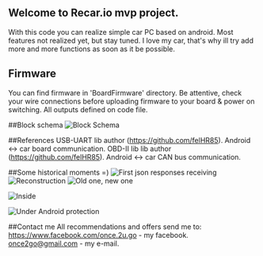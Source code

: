 ## Welcome to Recar.io mvp project. 
With this code you can realize simple car PC based on android. Most features not realized yet, but stay tuned.
I love my car, that's why ill try add more and more functions as soon as it be possible.  

## Firmware 
You can find firmware in 'BoardFirmware' directory. Be attentive, check your wire connections before uploading firmware to your board & power on switching. All outputs defined on code file.

##Block schema 
![Block Schema ](https://github.com/once2go/mvp.recar.io/blob/master/recar_reports/Recario%20Block%20scheme%20v1.0.jpg)

##References 
USB-UART lib author (https://github.com/felHR85). Android <-> car board communication.
OBD-II lib lib author (https://github.com/felHR85). Android <-> car CAN bus communication.

##Some historical moments =) 
![First json responses receiving](https://github.com/once2go/mvp.recar.io/blob/master/recar_reports/IMG_20160410_143945.jpg)
![Reconstruction](https://github.com/once2go/mvp.recar.io/blob/master/recar_reports/IMG_20160410_145141.jpg)
![Old one, new one](https://github.com/once2go/mvp.recar.io/blob/master/recar_reports/IMG_20160412_194900.jpg)

![Inside](https://github.com/once2go/mvp.recar.io/blob/master/recar_reports/IMG_20160410_211341.jpg)

![Under Android protection](https://github.com/once2go/mvp.recar.io/blob/master/recar_reports/IMG_20160412_164912.jpg)

##Contact me
All recommendations and offers send me to: 
https://www.facebook.com/once.2u.go  - my facebook.
once2go@gmail.com - my e-mail.

